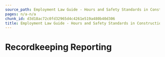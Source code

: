 ```yaml
---
source_path: Employment Law Guide - Hours and Safety Standards in Construction Contracts.md
pages: n/a-n/a
chunk_id: d3d18ac72c0fd32965d4c4261e519a480b40d306
title: Employment Law Guide - Hours and Safety Standards in Construction Contracts
---
```

# Recordkeeping Reporting
